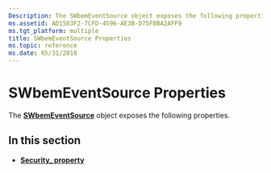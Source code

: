 ```yaml
---
Description: The SWbemEventSource object exposes the following properties.
ms.assetid: AD1583F2-7CFD-4596-AE3B-D75F8BA2AFF9
ms.tgt_platform: multiple
title: SWbemEventSource Properties
ms.topic: reference
ms.date: 05/31/2018
---
```


# SWbemEventSource Properties

The [**SWbemEventSource**](swbemeventsource.md) object exposes the following properties.

## In this section

-   [**Security\_ property**](swbemeventsource-security-.md)

 

 



